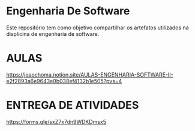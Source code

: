 # Engenharia De Software
Este repositório tem como objetivo compartilhar os artefatos utilizados na displicina de engenharia de software.

# AULAS

https://joaochoma.notion.site/AULAS-ENGENHARIA-SOFTWARE-II-e2f2893a6e9643e0b038ef4132b1e505?pvs=4

# ENTREGA DE ATIVIDADES

https://forms.gle/sxZ7x7dn9WDKDmsx5